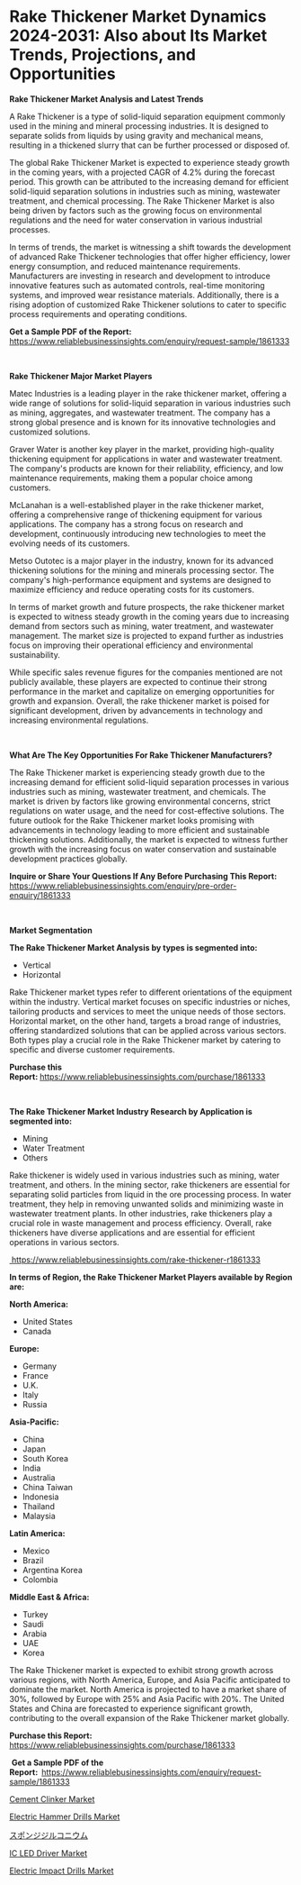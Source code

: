 <p><h1>Rake Thickener Market Dynamics 2024-2031: Also about Its Market Trends, Projections, and Opportunities</h1></p><p><strong>Rake Thickener Market Analysis and Latest Trends</strong></p>
<p><p>A Rake Thickener is a type of solid-liquid separation equipment commonly used in the mining and mineral processing industries. It is designed to separate solids from liquids by using gravity and mechanical means, resulting in a thickened slurry that can be further processed or disposed of.</p><p>The global Rake Thickener Market is expected to experience steady growth in the coming years, with a projected CAGR of 4.2% during the forecast period. This growth can be attributed to the increasing demand for efficient solid-liquid separation solutions in industries such as mining, wastewater treatment, and chemical processing. The Rake Thickener Market is also being driven by factors such as the growing focus on environmental regulations and the need for water conservation in various industrial processes.</p><p>In terms of trends, the market is witnessing a shift towards the development of advanced Rake Thickener technologies that offer higher efficiency, lower energy consumption, and reduced maintenance requirements. Manufacturers are investing in research and development to introduce innovative features such as automated controls, real-time monitoring systems, and improved wear resistance materials. Additionally, there is a rising adoption of customized Rake Thickener solutions to cater to specific process requirements and operating conditions.</p></p>
<p><strong>Get a Sample PDF of the Report:&nbsp;</strong> <a href="https://www.reliablebusinessinsights.com/enquiry/request-sample/1861333">https://www.reliablebusinessinsights.com/enquiry/request-sample/1861333</a></p>
<p>&nbsp;</p>
<p><strong>Rake Thickener Major Market Players</strong></p>
<p><p>Matec Industries is a leading player in the rake thickener market, offering a wide range of solutions for solid-liquid separation in various industries such as mining, aggregates, and wastewater treatment. The company has a strong global presence and is known for its innovative technologies and customized solutions.</p><p>Graver Water is another key player in the market, providing high-quality thickening equipment for applications in water and wastewater treatment. The company's products are known for their reliability, efficiency, and low maintenance requirements, making them a popular choice among customers.</p><p>McLanahan is a well-established player in the rake thickener market, offering a comprehensive range of thickening equipment for various applications. The company has a strong focus on research and development, continuously introducing new technologies to meet the evolving needs of its customers.</p><p>Metso Outotec is a major player in the industry, known for its advanced thickening solutions for the mining and minerals processing sector. The company's high-performance equipment and systems are designed to maximize efficiency and reduce operating costs for its customers.</p><p>In terms of market growth and future prospects, the rake thickener market is expected to witness steady growth in the coming years due to increasing demand from sectors such as mining, water treatment, and wastewater management. The market size is projected to expand further as industries focus on improving their operational efficiency and environmental sustainability.</p><p>While specific sales revenue figures for the companies mentioned are not publicly available, these players are expected to continue their strong performance in the market and capitalize on emerging opportunities for growth and expansion. Overall, the rake thickener market is poised for significant development, driven by advancements in technology and increasing environmental regulations.</p></p>
<p>&nbsp;</p>
<p><strong>What Are The Key Opportunities For Rake Thickener Manufacturers?</strong></p>
<p><p>The Rake Thickener market is experiencing steady growth due to the increasing demand for efficient solid-liquid separation processes in various industries such as mining, wastewater treatment, and chemicals. The market is driven by factors like growing environmental concerns, strict regulations on water usage, and the need for cost-effective solutions. The future outlook for the Rake Thickener market looks promising with advancements in technology leading to more efficient and sustainable thickening solutions. Additionally, the market is expected to witness further growth with the increasing focus on water conservation and sustainable development practices globally.</p></p>
<p><strong>Inquire or Share Your Questions If Any Before Purchasing This Report:</strong> <a href="https://www.reliablebusinessinsights.com/enquiry/pre-order-enquiry/1861333">https://www.reliablebusinessinsights.com/enquiry/pre-order-enquiry/1861333</a></p>
<p>&nbsp;</p>
<p><strong>Market Segmentation</strong></p>
<p><strong>The Rake Thickener Market Analysis by types is segmented into:</strong></p>
<p><ul><li>Vertical</li><li>Horizontal</li></ul></p>
<p><p>Rake Thickener market types refer to different orientations of the equipment within the industry. Vertical market focuses on specific industries or niches, tailoring products and services to meet the unique needs of those sectors. Horizontal market, on the other hand, targets a broad range of industries, offering standardized solutions that can be applied across various sectors. Both types play a crucial role in the Rake Thickener market by catering to specific and diverse customer requirements.</p></p>
<p><strong>Purchase this Report:&nbsp;</strong><a href="https://www.reliablebusinessinsights.com/purchase/1861333">https://www.reliablebusinessinsights.com/purchase/1861333</a></p>
<p>&nbsp;</p>
<p><strong>The Rake Thickener Market Industry Research by Application is segmented into:</strong></p>
<p><ul><li>Mining</li><li>Water Treatment</li><li>Others</li></ul></p>
<p><p>Rake thickener is widely used in various industries such as mining, water treatment, and others. In the mining sector, rake thickeners are essential for separating solid particles from liquid in the ore processing process. In water treatment, they help in removing unwanted solids and minimizing waste in wastewater treatment plants. In other industries, rake thickeners play a crucial role in waste management and process efficiency. Overall, rake thickeners have diverse applications and are essential for efficient operations in various sectors.</p></p>
<p><a href="https://www.reliablebusinessinsights.com/rake-thickener-r1861333">&nbsp;https://www.reliablebusinessinsights.com/rake-thickener-r1861333</a></p>
<p><strong>In terms of Region, the Rake Thickener Market Players available by Region are:</strong></p>
<p>
    <p> <strong> North America: </strong>
        <ul>
            <li>United States</li>
            <li>Canada</li>
        </ul>
        </p> 
    <p> <strong> Europe: </strong>
        <ul>
            <li>Germany</li>
            <li>France</li>
            <li>U.K.</li>
            <li>Italy</li>
            <li>Russia</li>
        </ul>
        </p> 
    <p> <strong> Asia-Pacific: </strong>
        <ul>
            <li>China</li>
            <li>Japan</li>
            <li>South Korea</li>
            <li>India</li>
            <li>Australia</li>
            <li>China Taiwan</li>
            <li>Indonesia</li>
            <li>Thailand</li>
            <li>Malaysia</li>
        </ul>
        </p> 
    <p> <strong> Latin America: </strong>
        <ul>
            <li>Mexico</li>
            <li>Brazil</li>
            <li>Argentina Korea</li>
            <li>Colombia</li>
        </ul>
        </p> 
    <p> <strong> Middle East & Africa: </strong>
        <ul>
            <li>Turkey</li>
            <li>Saudi</li>
            <li>Arabia</li>
            <li>UAE</li>
            <li>Korea</li>
        </ul>
    </p>
    </p>
<p><p>The Rake Thickener market is expected to exhibit strong growth across various regions, with North America, Europe, and Asia Pacific anticipated to dominate the market. North America is projected to have a market share of 30%, followed by Europe with 25% and Asia Pacific with 20%. The United States and China are forecasted to experience significant growth, contributing to the overall expansion of the Rake Thickener market globally.</p></p>
<p><strong>Purchase this Report: </strong><a href="https://www.reliablebusinessinsights.com/purchase/1861333">https://www.reliablebusinessinsights.com/purchase/1861333</a></p>
<p>&nbsp;<strong>Get a Sample PDF of the Report:&nbsp;&nbsp;</strong><a href="https://www.reliablebusinessinsights.com/enquiry/request-sample/1861333">https://www.reliablebusinessinsights.com/enquiry/request-sample/1861333</a></p>
<p><strong></strong></p>
<p><p><a href="https://www.linkedin.com/pulse/market-forecast-global-cement-clinker-trends-impact-analysis-boo2e?trackingId=ua4i4T1TzKwUdstKQvUnoQ%3D%3D">Cement Clinker Market</a></p><p><a href="https://github.com/luckyshygirl/Market-Research-Report-List-5/blob/main/electric-hammer-drills-market.md">Electric Hammer Drills Market</a></p><p><a href="https://github.com/Fatimaklein1/Market-Research-Report-List-1/blob/main/1925873160679.md">スポンジジルコニウム</a></p><p><a href="https://www.linkedin.com/pulse/market-forecast-global-ic-led-driver-trends-impact-analysis-sq3qf?trackingId=r9ZXjyi3upVDA258asKkpQ%3D%3D">IC LED Driver Market</a></p><p><a href="https://github.com/markusgodoy/Market-Research-Report-List-4/blob/main/electric-impact-drills-market.md">Electric Impact Drills Market</a></p></p>